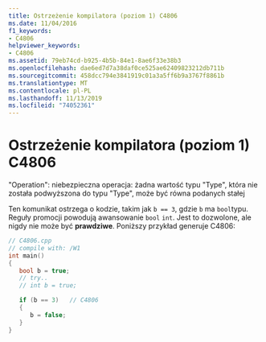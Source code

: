 ```yaml
---
title: Ostrzeżenie kompilatora (poziom 1) C4806
ms.date: 11/04/2016
f1_keywords:
- C4806
helpviewer_keywords:
- C4806
ms.assetid: 79eb74cd-b925-4b5b-84e1-8ae6f33e38b3
ms.openlocfilehash: dae6ed7d7a38daf0ce525ae62409823212db711b
ms.sourcegitcommit: 458dcc794e3841919c01a3a5ff6b9a3767f8861b
ms.translationtype: MT
ms.contentlocale: pl-PL
ms.lasthandoff: 11/13/2019
ms.locfileid: "74052361"
---
```

# <a name="compiler-warning-level-1-c4806"></a>Ostrzeżenie kompilatora (poziom 1) C4806

"Operation": niebezpieczna operacja: żadna wartość typu "Type", która nie została podwyższona do typu "Type", może być równa podanych stałej

Ten komunikat ostrzega o kodzie, takim jak `b == 3`, gdzie `b` ma `bool`typu. Reguły promocji powodują awansowanie `bool` `int`. Jest to dozwolone, ale nigdy nie może być **prawdziwe**. Poniższy przykład generuje C4806:

```cpp
// C4806.cpp
// compile with: /W1
int main()
{
   bool b = true;
   // try..
   // int b = true;

   if (b == 3)   // C4806
   {
      b = false;
   }
}
```